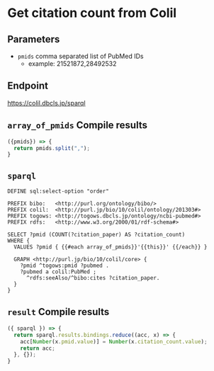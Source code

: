 # Get citation count from Colil

## Parameters

* `pmids` comma separated list of PubMed IDs
  * example: 21521872,28492532


## Endpoint

https://colil.dbcls.jp/sparql


## `array_of_pmids` Compile results

```javascript
({pmids}) => {
  return pmids.split(",");
}
```

## `sparql`

```sparql
DEFINE sql:select-option "order"

PREFIX bibo:   <http://purl.org/ontology/bibo/>
PREFIX colil:  <http://purl.jp/bio/10/colil/ontology/201303#>
PREFIX togows: <http://togows.dbcls.jp/ontology/ncbi-pubmed#>
PREFIX rdfs:   <http://www.w3.org/2000/01/rdf-schema#>

SELECT ?pmid (COUNT(?citation_paper) AS ?citation_count)
WHERE {
  VALUES ?pmid { {{#each array_of_pmids}}'{{this}}' {{/each}} }

  GRAPH <http://purl.jp/bio/10/colil/core> {
    ?pmid ^togows:pmid ?pubmed .
    ?pubmed a colil:PubMed ;
      ^rdfs:seeAlso/^bibo:cites ?citation_paper.
  }
}
```

## `result` Compile results

```javascript
({ sparql }) => {
  return sparql.results.bindings.reduce((acc, x) => {
    acc[Number(x.pmid.value)] = Number(x.citation_count.value);
    return acc;
  }, {});
}
```
